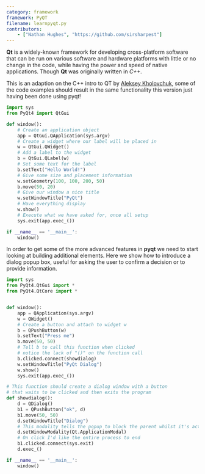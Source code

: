 ```yaml
---
category: framework
framework: PyQT
filename: learnpyqt.py
contributors:
    - ["Nathan Hughes", "https://github.com/sirsharpest"]
---
```


**Qt** is a widely-known framework for developing cross-platform software that can be run on various software and hardware platforms with little or no change in the code, while having the power and speed of native applications. Though **Qt** was originally written in *C++*.


This is an adaption on the C++ intro to QT by [Aleksey Kholovchuk](https://github.com/vortexxx192
), some of the code examples should result in the same functionality
this version just having been done using pyqt!

```python
import sys
from PyQt4 import QtGui

def window():
	# Create an application object
    app = QtGui.QApplication(sys.argv)
	# Create a widget where our label will be placed in
    w = QtGui.QWidget()
	# Add a label to the widget
    b = QtGui.QLabel(w)
	# Set some text for the label
    b.setText("Hello World!")
	# Give some size and placement information
    w.setGeometry(100, 100, 200, 50)
    b.move(50, 20)
	# Give our window a nice title
    w.setWindowTitle("PyQt")
	# Have everything display
    w.show()
	# Execute what we have asked for, once all setup
    sys.exit(app.exec_())

if __name__ == '__main__':
    window()
```

In order to get some of the more advanced features in **pyqt** we need to start looking at building additional elements.
Here we show how to introduce a dialog popup box, useful for asking the user to confirm a decision or to provide information.

```python
import sys
from PyQt4.QtGui import *
from PyQt4.QtCore import *


def window():
    app = QApplication(sys.argv)
    w = QWidget()
    # Create a button and attach to widget w
    b = QPushButton(w)
    b.setText("Press me")
    b.move(50, 50)
    # Tell b to call this function when clicked
    # notice the lack of "()" on the function call
    b.clicked.connect(showdialog)
    w.setWindowTitle("PyQt Dialog")
    w.show()
    sys.exit(app.exec_())

# This function should create a dialog window with a button
# that waits to be clicked and then exits the program
def showdialog():
    d = QDialog()
    b1 = QPushButton("ok", d)
    b1.move(50, 50)
    d.setWindowTitle("Dialog")
    # This modality tells the popup to block the parent whilst it's active
    d.setWindowModality(Qt.ApplicationModal)
    # On click I'd like the entire process to end
    b1.clicked.connect(sys.exit)
    d.exec_()

if __name__ == '__main__':
    window()
```
